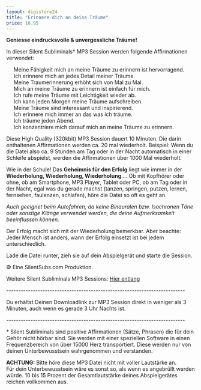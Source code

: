 ```yaml
---
layout: digistore24
title: "Erinnere dich an deine Träume"
price: 16.95
---
```

<p><strong>Geniesse eindrucksvolle &amp; unvergessliche Tr&#xE4;ume!</strong></p>
<p>In dieser Silent Subliminals* MP3 Session werden folgende Affirmationen verwendet:</p>
<p>&#xA0;&#xA0;&#xA0;&#xA0; Meine F&#xE4;higkeit mich an meine Tr&#xE4;ume zu erinnern ist hervorragend.<br>&#xA0;&#xA0;&#xA0;&#xA0; Ich erinnere mich an jedes Detail meiner Tr&#xE4;ume.<br>&#xA0;&#xA0;&#xA0;&#xA0; Meine Traumerinnerung erh&#xF6;ht sich von Mal zu Mal.<br>&#xA0;&#xA0;&#xA0;&#xA0; Mich an meine Tr&#xE4;ume zu erinnern ist einfach f&#xFC;r mich.<br>&#xA0;&#xA0;&#xA0;&#xA0; Ich rufe meine Tr&#xE4;ume mit Leichtigkeit wieder ab.<br>&#xA0;&#xA0;&#xA0;&#xA0; Ich kann jeden Morgen meine Tr&#xE4;ume aufschreiben.<br>&#xA0;&#xA0;&#xA0;&#xA0; Meine Tr&#xE4;ume sind interessant und inspirierend.<br>&#xA0;&#xA0;&#xA0;&#xA0; Ich erinnere mich immer an das was ich tr&#xE4;ume.<br>&#xA0;&#xA0;&#xA0;&#xA0; Ich tr&#xE4;ume jeden Abend.<br>&#xA0;&#xA0;&#xA0;&#xA0; Ich konzentriere mich darauf mich an meine Tr&#xE4;ume zu erinnern.</p>
<p>Diese High Quality (320kbit) MP3 Session dauert 10 Minuten. Die darin enthaltenen Affirmationen werden ca. 20 mal wiederholt. Beispiel: Wenn du die Datei also ca. 9 Stunden am Tag oder in der Nacht automatisch in einer Schleife abspielst, werden die Affirmationen &#xFC;ber 1000 Mal wiederholt.</p>
<p>Wie in der Schule! Das <strong>Geheimnis f&#xFC;r den Erfolg</strong> liegt wie immer in der <strong>Wiederholung, Wiederholung, Wiederholung</strong>.... Ob mit Kopfh&#xF6;rer oder ohne, ob am Smartphone, MP3 Player, Tablet oder PC, ob am Tag oder in der Nacht, egal was du gerade machst (tanzen, springen, putzen, lernen, fernsehen, faulenzen, schlafen), h&#xF6;re die Datei so oft es geht an.</p>
<p><em>Auch geeignet beim Autofahren, da keine Binauralen bzw. Isochronen T&#xF6;ne oder sonstige Kl&#xE4;nge verwendet werden, die deine Aufmerksamkeit beeinflussen k&#xF6;nnen.</em></p>
<p>Der Erfolg macht sich mit der Wiederholung bemerkbar. Aber beachte: Jeder Mensch ist anders, wann der Erfolg einsetzt ist bei jedem unterschiedlich.</p>
<p>Lade die Datei runter, zieh sie auf dein Abspielger&#xE4;t und starte die Session.</p>
<p>&#xA9; Eine SilentSubs.com Produktion.</p>
<p>Weitere Silent Subliminals MP3 Sessions: <a href="http://silentsubs.com" target="_blank">Hier entlang</a></p>
<p>--------------------------------------------------------------------------</p>
<p>Du erh&#xE4;ltst Deinen Downloadlink zur MP3 Session direkt in weniger als 3 Minuten, auch wenn es gerade 3 Uhr Nachts ist.</p>
<p>--------------------------------------------------------------------------</p>
<p>* Silent Subliminals sind positive Affirmationen (S&#xE4;tze, Phrasen) die f&#xFC;r dein Geh&#xF6;r nicht h&#xF6;rbar sind. Sie werden mit einer speziellen Software in einen Frequenzbereich von &#xFC;ber 15000 Herz transportiert. Diese werden nur von deinen Unterbewusstsein wahrgenommen und verstanden.</p>
<p><strong>ACHTUNG:</strong> Bitte h&#xF6;re diese MP3 Datei nicht mit voller Lautst&#xE4;rke an. <br>F&#xFC;r dein Unterbewusstsein w&#xE4;re es sonst so, als wenn es angebr&#xFC;llt werden w&#xFC;rde. 10 bis 15 Prozent der Gesamtlautst&#xE4;rke deines Abspielger&#xE4;tes reichen vollkommen aus.&#xA0;</p>